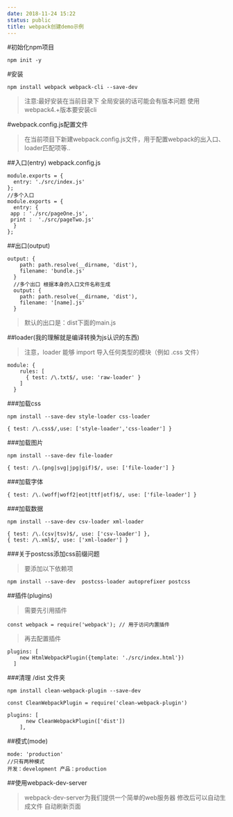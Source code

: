 ```yaml
---
date: 2018-11-24 15:22
status: public
title: webpack创建demo示例
---
```


#初始化npm项目
```
npm init -y
```
#安装
```
npm install webpack webpack-cli --save-dev
```
> 注意:最好安装在当前目录下 全局安装的话可能会有版本问题 使用webpack4.+版本要安装cli

#webpack.config.js配置文件
>在当前项目下新建webpack.config.js文件，用于配置webpack的出入口、loader匹配项等..

##入口(entry)
webpack.config.js
```
module.exports = {
  entry: './src/index.js'
};
//多个入口
module.exports = {
  entry: {
 app : './src/pageOne.js',
 print :  './src/pageTwo.js'
  }
};
```
##出口(output)
```
output: {
    path: path.resolve(__dirname, 'dist'),
    filename: 'bundle.js'
  }
  //多个出口 根据本身的入口文件名称生成
  output: {
    path: path.resolve(__dirname, 'dist'),
    filename: '[name].js'
  }
```
>默认的出口是：dist下面的main.js

##loader(我的理解就是编译转换为js认识的东西)
> 注意，loader 能够 import 导入任何类型的模块（例如 .css 文件）
```
module: {
    rules: [
      { test: /\.txt$/, use: 'raw-loader' }
    ]
  }
```
###加载css
```
npm install --save-dev style-loader css-loader
```
```
{ test: /\.css$/,use: ['style-loader','css-loader'] }
```
###加载图片
```
npm install --save-dev file-loader
```
```
{ test: /\.(png|svg|jpg|gif)$/, use: ['file-loader'] }
```
###加载字体
```
{ test: /\.(woff|woff2|eot|ttf|otf)$/, use: ['file-loader'] }
```
###加载数据
```
npm install --save-dev csv-loader xml-loader
```
```
{ test: /\.(csv|tsv)$/, use: ['csv-loader'] },
{ test: /\.xml$/, use: ['xml-loader'] }
```
###关于postcss添加css前缀问题
>要添加以下依赖项
```
npm install --save-dev  postcss-loader autoprefixer postcss
```

##插件(plugins)
>需要先引用插件

```
const webpack = require('webpack'); // 用于访问内置插件
```
>再去配置插件

```
plugins: [
    new HtmlWebpackPlugin({template: './src/index.html'})
  ]
```
###清理 /dist 文件夹
```
npm install clean-webpack-plugin --save-dev
```
```
const CleanWebpackPlugin = require('clean-webpack-plugin')
```
```
plugins: [
      new CleanWebpackPlugin(['dist'])
    ],
```

##模式(mode)
```
mode: 'production'
//只有两种模式
开发：development 产品：production
```

##使用webpack-dev-server
>webpack-dev-server为我们提供一个简单的web服务器 修改后可以自动生成文件 自动刷新页面






